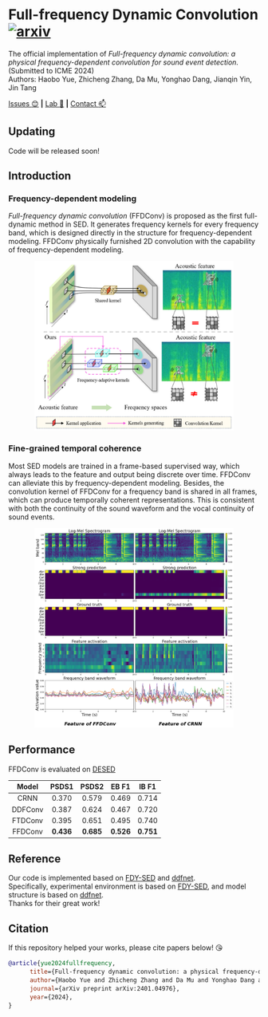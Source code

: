 # Full-frequency Dynamic Convolution [![arxiv](https://img.shields.io/badge/arXiv-Paper-<COLOR>.svg)](https://arxiv.org/abs/2401.04976)
The official implementation of *Full-frequency dynamic convolution: a physical frequency-dependent convolution for sound event detection.* (Submitted to ICME 2024)<br>Authors: Haobo Yue, Zhicheng Zhang, Da Mu, Yonghao Dang, Jianqin Yin, Jin Tang

[Issues :blush:](https://github.com/Harper812/FFDConv/issues) **|** [Lab :clap:](https://github.com/BUPT-COST-lab) **|** [Contact :mailbox:](hby@bupt.edu.cn)  

## Updating
Code will be released soon!

## Introduction
### Frequency-dependent modeling
*Full-frequency dynamic convolution* (FFDConv) is proposed as the first full-dynamic method in SED. It generates frequency kernels for every frequency band, which is designed directly in the structure for frequency-dependent modeling. FFDConv physically furnished 2D convolution with the capability of frequency-dependent modeling.
<div align="center">
<img src="./figure/introduction.jpg" width="400" height="340">
</div>

### Fine-grained temporal coherence
Most SED models are trained in a frame-based supervised way, which always leads to the feature and output being discrete over time. FFDConv can alleviate this by frequency-dependent modeling. Besides, the convolution kernel of FFDConv for a frequency band is shared in all frames, which can produce temporally coherent representations. This is consistent with both the continuity of the sound waveform and the vocal continuity of sound events.
<div align="center">
<img src="./figure/feature1.png" width="400" height="400">
</div>


## Performance
FFDConv is evaluated on [DESED](https://github.com/turpaultn/DESED)

Model                   | PSDS1          | PSDS2          | EB F1            | IB F1
:----------------------:|:--------------:|:--------------:|:----------------:|:-------------:
CRNN                    | 0.370          | 0.579          | 0.469            | 0.714
DDFConv                 | 0.387          | 0.624          | 0.467            | 0.720
FTDConv                 | 0.395          | 0.651          | 0.495            | 0.740
FFDConv                 | **0.436**      | **0.685**      | **0.526**        | **0.751**


## Reference
Our code is implemented based on [FDY-SED](https://github.com/frednam93/FDY-SED) and [ddfnet](https://github.com/theFoxofSky/ddfnet).<br>Specifically, experimental environment is based on [FDY-SED](https://github.com/frednam93/FDY-SED), and model structure is based on [ddfnet](https://github.com/theFoxofSky/ddfnet).<br>Thanks for their great work!


## Citation
If this repository helped your works, please cite papers below! :kissing_heart:
```bib
@article{yue2024fullfrequency,
      title={Full-frequency dynamic convolution: a physical frequency-dependent convolution for sound event detection}, 
      author={Haobo Yue and Zhicheng Zhang and Da Mu and Yonghao Dang and Jianqin Yin and Jin Tang},
      journal={arXiv preprint arXiv:2401.04976},
      year={2024},
}
```
